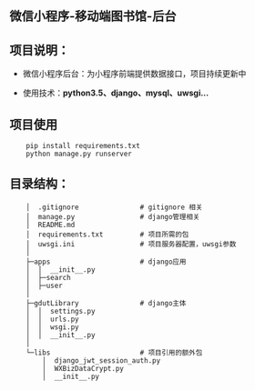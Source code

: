 ## 微信小程序-移动端图书馆-后台

## 项目说明：

- 微信小程序后台：为小程序前端提供数据接口，项目持续更新中

- 使用技术：**python3.5、django、mysql、uwsgi...**

## 项目使用

```
    pip install requirements.txt
    python manage.py runserver
```

## 目录结构：

        │  .gitignore               # gitignore 相关
        │  manage.py                # django管理相关
        │  README.md                
        │  requirements.txt         # 项目所需的包
        │  uwsgi.ini                # 项目服务器配置，uwsgi参数
        │
        ├─apps                      # django应用
        │  │  __init__.py
        │  ├─search
        │  ├─user
        │
        ├─gdutLibrary               # django主体
        │  │  settings.py
        │  │  urls.py
        │  │  wsgi.py
        │  │  __init__.py
        │
        └─libs                      # 项目引用的额外包
            │  django_jwt_session_auth.py
            │  WXBizDataCrypt.py
            │  __init__.py


